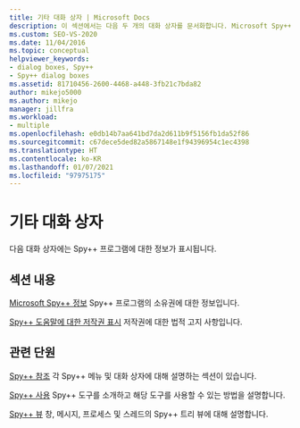 ```yaml
---
title: 기타 대화 상자 | Microsoft Docs
description: 이 섹션에서는 다음 두 개의 대화 상자를 문서화합니다. Microsoft Spy++ 정보 및 Spy++ 도움말의 저작권 표시.
ms.custom: SEO-VS-2020
ms.date: 11/04/2016
ms.topic: conceptual
helpviewer_keywords:
- dialog boxes, Spy++
- Spy++ dialog boxes
ms.assetid: 81710456-2600-4468-a448-3fb21c7bda82
author: mikejo5000
ms.author: mikejo
manager: jillfra
ms.workload:
- multiple
ms.openlocfilehash: e0db14b7aa641bd7da2d611b9f5156fb1da52f86
ms.sourcegitcommit: c67dece5ded82a5867148e1f94396954c1ec4398
ms.translationtype: HT
ms.contentlocale: ko-KR
ms.lasthandoff: 01/07/2021
ms.locfileid: "97975175"
---
```

# <a name="other-dialog-boxes"></a>기타 대화 상자
다음 대화 상자에는 Spy++ 프로그램에 대한 정보가 표시됩니다.

## <a name="in-this-section"></a>섹션 내용
 [Microsoft Spy++ 정보](../debugger/about-microsoft-spy-increment.md) Spy++ 프로그램의 소유권에 대한 정보입니다.

 [Spy++ 도움말에 대한 저작권 표시](../debugger/copyright-notice-for-spy-increment-help.md) 저작권에 대한 법적 고지 사항입니다.

## <a name="related-sections"></a>관련 단원
 [Spy++ 참조](../debugger/spy-increment-reference.md) 각 Spy++ 메뉴 및 대화 상자에 대해 설명하는 섹션이 있습니다.

 [Spy++ 사용](../debugger/using-spy-increment.md) Spy++ 도구를 소개하고 해당 도구를 사용할 수 있는 방법을 설명합니다.

 [Spy++ 뷰](../debugger/spy-increment-views.md) 창, 메시지, 프로세스 및 스레드의 Spy++ 트리 뷰에 대해 설명합니다.